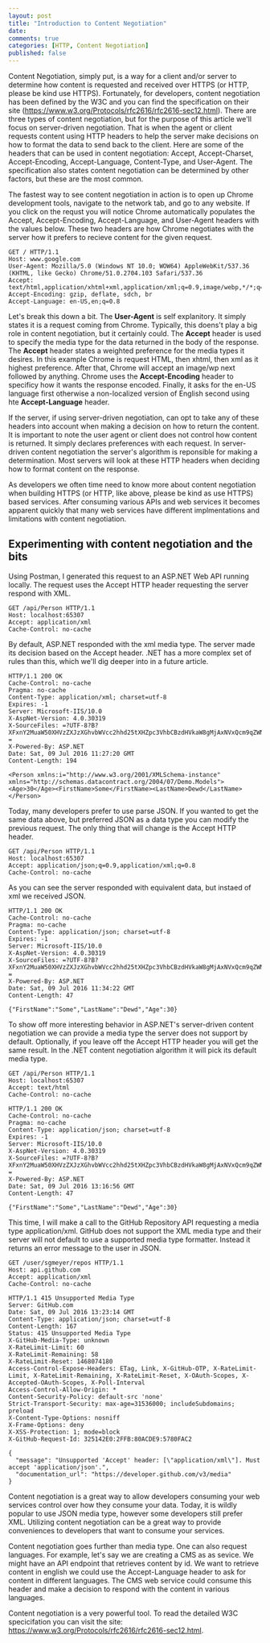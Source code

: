 ```yaml
---
layout: post
title: "Introduction to Content Negotiation"
date: 
comments: true
categories: [HTTP, Content Negotiation]
published: false
---
```


Content Negotiation, simply put, is a way for a client and/or server to determine how content is requested and received over HTTPS (or HTTP, please be kind use HTTPS).  Fortunately, for developers, content negotiation has been defined by the W3C and you can find the specification on their site (https://www.w3.org/Protocols/rfc2616/rfc2616-sec12.html).  There are three types of content negotiation, but for the purpose of this article we'll focus on server-driven negotiation.  That is when the agent or client requests content using HTTP headers to help the server make decisions on how to format the data to send back to the client.  Here are some of the headers that can be used in content negotiation: Accept, Accept-Charset, Accept-Encoding, Accept-Language, Content-Type, and User-Agent.  The specification also states content negotiation can be determined by other factors, but these are the most common.

The fastest way to see content negotiation in action is to open up Chrome development tools, navigate to the network tab, and go to any website.  If you click on the requst you will notice Chrome automatically populates the Accept, Accept-Encoding, Accept-Language, and User-Agent headers with the values below.  These two headers are how Chrome negotiates with the server how it prefers to recieve content for the given request.

```
GET / HTTP/1.1
Host: www.google.com
User-Agent: Mozilla/5.0 (Windows NT 10.0; WOW64) AppleWebKit/537.36 (KHTML, like Gecko) Chrome/51.0.2704.103 Safari/537.36
Accept: text/html,application/xhtml+xml,application/xml;q=0.9,image/webp,*/*;q=0.8
Accept-Encoding: gzip, deflate, sdch, br
Accept-Language: en-US,en;q=0.8
```

Let's break this down a bit.  The **User-Agent** is self explanitory.  It simply states it is a request coming from Chrome.  Typically, this doens't play a big role in content negotiation, but it certainly could.  The **Accept** header is used to specify the media type for the data returned in the body of the response.  The **Accept** header states a weighted preference for the media types it desires.  In this example Chrome is request HTML, then xhtml, then xml as it highest preference.  After that, Chrome will accept an image/wp next followed by anything.  Chrome uses the **Accept-Encoding** header to specificy how it wants the response encoded.  Finally, it asks for the en-US language first otherwise a non-localized version of English second using hte **Accept-Language** header.

If the server, if using server-driven negotiation, can opt to take any of these headers into account when making a decision on how to return the content.  It is important to note the user agent or client does not control how content is returned.  It simply declares preferences with each request.  In server-driven content negotiation the server's algorithm is reponsible for making a determination.  Most servers will look at these HTTP headers when deciding how to format content on the response.

As developers we often time need to know more about content negotiation when building HTTPS (or HTTP, like above, please be kind as use HTTPS) based services.  After consuming various APIs and web services it becomes apparent quickly that many web services have different implmentations and limitations with content negotiation.

## Experimenting with content negotiation and the bits

Using Postman, I generated this request to an ASP.NET Web API running locally. The request uses the Accept HTTP header requesting the server respond with XML.

```
GET /api/Person HTTP/1.1
Host: localhost:65307
Accept: application/xml
Cache-Control: no-cache
```

By default, ASP.NET responded with the xml media type.  The server made its decision based on the Accept header.  .NET has a more complex set of rules than this, which we'll dig deeper into in a future article.

```
HTTP/1.1 200 OK
Cache-Control: no-cache
Pragma: no-cache
Content-Type: application/xml; charset=utf-8
Expires: -1
Server: Microsoft-IIS/10.0
X-AspNet-Version: 4.0.30319
X-SourceFiles: =?UTF-8?B?XFxnY2MuaW50XHVzZXJzXGhvbWVcc2hhd25tXHZpc3VhbCBzdHVkaW8gMjAxNVxQcm9qZWN0c1xEZW1vXERlbW9cYXBpXFBlcnNvbg==?=
X-Powered-By: ASP.NET
Date: Sat, 09 Jul 2016 11:27:20 GMT
Content-Length: 194

<Person xmlns:i="http://www.w3.org/2001/XMLSchema-instance" xmlns="http://schemas.datacontract.org/2004/07/Demo.Models"><Age>30</Age><FirstName>Some</FirstName><LastName>Dewd</LastName></Person>
```

Today, many developers prefer to use parse JSON.  If you wanted to get the same data above, but preferred JSON as a data type you can modify the previous request.  The only thing that will change is the Accept HTTP header.
```
GET /api/Person HTTP/1.1
Host: localhost:65307
Accept: application/json;q=0.9,application/xml;q=0.8
Cache-Control: no-cache
```

As you can see the server responded with equivalent data, but instaed of xml we received JSON.

```
HTTP/1.1 200 OK
Cache-Control: no-cache
Pragma: no-cache
Content-Type: application/json; charset=utf-8
Expires: -1
Server: Microsoft-IIS/10.0
X-AspNet-Version: 4.0.30319
X-SourceFiles: =?UTF-8?B?XFxnY2MuaW50XHVzZXJzXGhvbWVcc2hhd25tXHZpc3VhbCBzdHVkaW8gMjAxNVxQcm9qZWN0c1xEZW1vXERlbW9cYXBpXFBlcnNvbg==?=
X-Powered-By: ASP.NET
Date: Sat, 09 Jul 2016 11:34:22 GMT
Content-Length: 47

{"FirstName":"Some","LastName":"Dewd","Age":30}
```

To show off more interesting behavior in ASP.NET's server-driven content negotiation we can provide a media type the server does not support by default.  Optionally, if you leave off the Accept HTTP header you will get the same result.  In the .NET content negotiation algorithm it will pick its default media type.

```
GET /api/Person HTTP/1.1
Host: localhost:65307
Accept: text/html
Cache-Control: no-cache
```

```
HTTP/1.1 200 OK
Cache-Control: no-cache
Pragma: no-cache
Content-Type: application/json; charset=utf-8
Expires: -1
Server: Microsoft-IIS/10.0
X-AspNet-Version: 4.0.30319
X-SourceFiles: =?UTF-8?B?XFxnY2MuaW50XHVzZXJzXGhvbWVcc2hhd25tXHZpc3VhbCBzdHVkaW8gMjAxNVxQcm9qZWN0c1xEZW1vXERlbW9cYXBpXFBlcnNvbg==?=
X-Powered-By: ASP.NET
Date: Sat, 09 Jul 2016 13:16:56 GMT
Content-Length: 47

{"FirstName":"Some","LastName":"Dewd","Age":30}
```

This time, I will make a call to the GitHub Repository API requesting a media type application/xml.  GitHub does not support the XML media type and their server will not default to use a supported media type formatter.  Instead it
returns an error message to the user in JSON. 

```
GET /user/sgmeyer/repos HTTP/1.1
Host: api.github.com
Accept: application/xml
Cache-Control: no-cache
```

```
HTTP/1.1 415 Unsupported Media Type
Server: GitHub.com
Date: Sat, 09 Jul 2016 13:23:14 GMT
Content-Type: application/json; charset=utf-8
Content-Length: 167
Status: 415 Unsupported Media Type
X-GitHub-Media-Type: unknown
X-RateLimit-Limit: 60
X-RateLimit-Remaining: 58
X-RateLimit-Reset: 1468074180
Access-Control-Expose-Headers: ETag, Link, X-GitHub-OTP, X-RateLimit-Limit, X-RateLimit-Remaining, X-RateLimit-Reset, X-OAuth-Scopes, X-Accepted-OAuth-Scopes, X-Poll-Interval
Access-Control-Allow-Origin: *
Content-Security-Policy: default-src 'none'
Strict-Transport-Security: max-age=31536000; includeSubdomains; preload
X-Content-Type-Options: nosniff
X-Frame-Options: deny
X-XSS-Protection: 1; mode=block
X-GitHub-Request-Id: 325142E0:2FFB:80ACDE9:5780FAC2

{
  "message": "Unsupported 'Accept' header: [\"application/xml\"]. Must accept 'application/json'.",
  "documentation_url": "https://developer.github.com/v3/media"
}
```

Content negotiation is a great way to allow developers consuming your web services control over how they consume your data.  Today, it is wildly popular to use JSON media type, however
some developers still prefer XML.  Utilizing content negotiation can be a great way to provide conveniences to developers that want to consume your services.

Content negotiation goes further than media type.  One can also request languages.  For example, let's say we are creating a CMS as as sevice.  We might have an API endpoint that retrieves
content by id.  We want to retrieve content in english we could use the Accept-Language header to ask for content in different languages.  The CMS web service could consume this header and
make a decision to respond with the content in various languages.

Content negotiation is a very powerful tool.  To read the detailed W3C specicifation you can visit the site: https://www.w3.org/Protocols/rfc2616/rfc2616-sec12.html.
